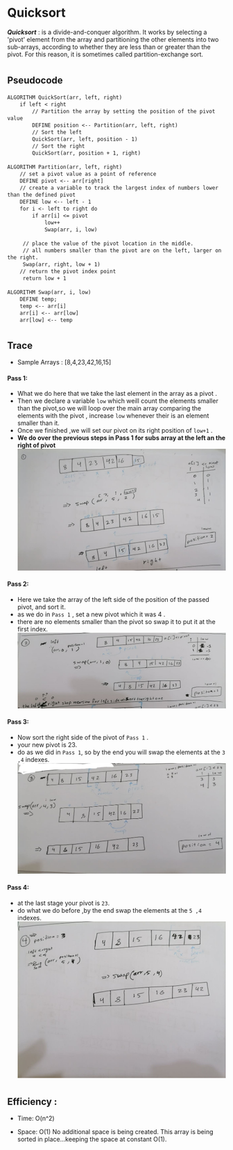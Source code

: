 # Quicksort
 ***Quicksort***  : is a divide-and-conquer algorithm. It works by selecting a 'pivot' element from the array and partitioning the other elements into two sub-arrays, according to whether they are less than or greater than the pivot. For this reason, it is sometimes called partition-exchange sort.
 #
 ## Pseudocode
```
ALGORITHM QuickSort(arr, left, right)
    if left < right
        // Partition the array by setting the position of the pivot value 
        DEFINE position <-- Partition(arr, left, right)
        // Sort the left
        QuickSort(arr, left, position - 1)
        // Sort the right
        QuickSort(arr, position + 1, right)

ALGORITHM Partition(arr, left, right)
    // set a pivot value as a point of reference
    DEFINE pivot <-- arr[right]
    // create a variable to track the largest index of numbers lower than the defined pivot
    DEFINE low <-- left - 1
    for i <- left to right do
        if arr[i] <= pivot
            low++
            Swap(arr, i, low)

     // place the value of the pivot location in the middle.
     // all numbers smaller than the pivot are on the left, larger on the right. 
     Swap(arr, right, low + 1)
    // return the pivot index point
     return low + 1

ALGORITHM Swap(arr, i, low)
    DEFINE temp;
    temp <-- arr[i]
    arr[i] <-- arr[low]
    arr[low] <-- temp
```
#
## Trace

- Sample Arrays : [8,4,23,42,16,15]
#### Pass 1:
- What we do here that we take the last element in the array as a pivot .
-  Then we declare a variable `low` which weill count the elements smaller than the pivot,so we will loop over the main array comparing the elements with the pivot , increase `low` whenever their is an element smaller than it.
- Once we finished ,we will set our pivot on its right position of `low+1` .
- **We do over the previous steps in Pass 1 for subs array at the left an the right of pivot**
![](assest/1.jpg)

#### Pass 2:
- Here we take the array of the left side of the position of the passed pivot, and sort it.
- as we do in `Pass 1`  , set a new pivot which it was 4 .
- there are no elements smaller than the pivot so swap it to put it at the first index.
![](assest/2.jpg)
#### Pass 3:
- Now sort the right side of the pivot of `Pass 1` .
- your new pivot is 23.
- do as we did in `Pass 1`, so by the end you will swap the elements at the `3 ,4` indexes.
![](assest/3.jpg)
#### Pass 4:
- at the last stage your pivot is `23`.
- do what we do before ,by the end swap the elements at the `5 ,4` indexes.
![](assest/4.jpg)
#
## Efficiency :

- Time: O(n^2)

- Space: O(1)
No additional space is being created. This array is being sorted in place…keeping the space at constant O(1).